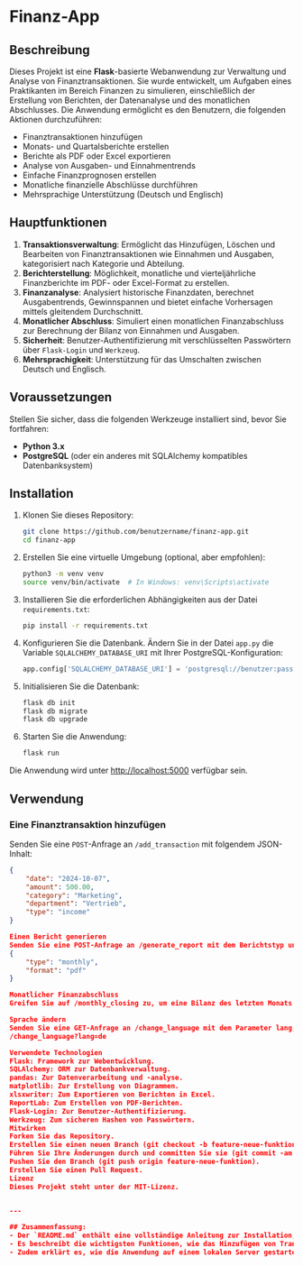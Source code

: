 # Finanz-App

## Beschreibung

Dieses Projekt ist eine **Flask**-basierte Webanwendung zur Verwaltung und Analyse von Finanztransaktionen. Sie wurde entwickelt, um Aufgaben eines Praktikanten im Bereich Finanzen zu simulieren, einschließlich der Erstellung von Berichten, der Datenanalyse und des monatlichen Abschlusses. Die Anwendung ermöglicht es den Benutzern, die folgenden Aktionen durchzuführen:
- Finanztransaktionen hinzufügen
- Monats- und Quartalsberichte erstellen
- Berichte als PDF oder Excel exportieren
- Analyse von Ausgaben- und Einnahmentrends
- Einfache Finanzprognosen erstellen
- Monatliche finanzielle Abschlüsse durchführen
- Mehrsprachige Unterstützung (Deutsch und Englisch)

## Hauptfunktionen

1. **Transaktionsverwaltung**: Ermöglicht das Hinzufügen, Löschen und Bearbeiten von Finanztransaktionen wie Einnahmen und Ausgaben, kategorisiert nach Kategorie und Abteilung.
2. **Berichterstellung**: Möglichkeit, monatliche und vierteljährliche Finanzberichte im PDF- oder Excel-Format zu erstellen.
3. **Finanzanalyse**: Analysiert historische Finanzdaten, berechnet Ausgabentrends, Gewinnspannen und bietet einfache Vorhersagen mittels gleitendem Durchschnitt.
4. **Monatlicher Abschluss**: Simuliert einen monatlichen Finanzabschluss zur Berechnung der Bilanz von Einnahmen und Ausgaben.
5. **Sicherheit**: Benutzer-Authentifizierung mit verschlüsselten Passwörtern über `Flask-Login` und `Werkzeug`.
6. **Mehrsprachigkeit**: Unterstützung für das Umschalten zwischen Deutsch und Englisch.

## Voraussetzungen

Stellen Sie sicher, dass die folgenden Werkzeuge installiert sind, bevor Sie fortfahren:
- **Python 3.x** 
- **PostgreSQL** (oder ein anderes mit SQLAlchemy kompatibles Datenbanksystem)

## Installation

1. Klonen Sie dieses Repository:

    ```bash
    git clone https://github.com/benutzername/finanz-app.git
    cd finanz-app
    ```

2. Erstellen Sie eine virtuelle Umgebung (optional, aber empfohlen):

    ```bash
    python3 -m venv venv
    source venv/bin/activate  # In Windows: venv\Scripts\activate
    ```

3. Installieren Sie die erforderlichen Abhängigkeiten aus der Datei `requirements.txt`:

    ```bash
    pip install -r requirements.txt
    ```

4. Konfigurieren Sie die Datenbank. Ändern Sie in der Datei `app.py` die Variable `SQLALCHEMY_DATABASE_URI` mit Ihrer PostgreSQL-Konfiguration:

    ```python
    app.config['SQLALCHEMY_DATABASE_URI'] = 'postgresql://benutzer:passwort@localhost/financeapp'
    ```

5. Initialisieren Sie die Datenbank:

    ```bash
    flask db init
    flask db migrate
    flask db upgrade
    ```

6. Starten Sie die Anwendung:

    ```bash
    flask run
    ```

Die Anwendung wird unter [http://localhost:5000](http://localhost:5000) verfügbar sein.

## Verwendung

### Eine Finanztransaktion hinzufügen
Senden Sie eine `POST`-Anfrage an `/add_transaction` mit folgendem JSON-Inhalt:

```json
{
    "date": "2024-10-07",
    "amount": 500.00,
    "category": "Marketing",
    "department": "Vertrieb",
    "type": "income"
}

Einen Bericht generieren
Senden Sie eine POST-Anfrage an /generate_report mit dem Berichtstyp und dem Ausgabeformat:
{
    "type": "monthly",
    "format": "pdf"
}

Monatlicher Finanzabschluss
Greifen Sie auf /monthly_closing zu, um eine Bilanz des letzten Monats zu erhalten.

Sprache ändern
Senden Sie eine GET-Anfrage an /change_language mit dem Parameter lang, um zwischen Deutsch und Englisch zu wechseln:
/change_language?lang=de

Verwendete Technologien
Flask: Framework zur Webentwicklung.
SQLAlchemy: ORM zur Datenbankverwaltung.
pandas: Zur Datenverarbeitung und -analyse.
matplotlib: Zur Erstellung von Diagrammen.
xlsxwriter: Zum Exportieren von Berichten in Excel.
ReportLab: Zum Erstellen von PDF-Berichten.
Flask-Login: Zur Benutzer-Authentifizierung.
Werkzeug: Zum sicheren Hashen von Passwörtern.
Mitwirken
Forken Sie das Repository.
Erstellen Sie einen neuen Branch (git checkout -b feature-neue-funktion).
Führen Sie Ihre Änderungen durch und committen Sie sie (git commit -am 'Neue Funktion hinzufügen').
Pushen Sie den Branch (git push origin feature-neue-funktion).
Erstellen Sie einen Pull Request.
Lizenz
Dieses Projekt steht unter der MIT-Lizenz.


---

## Zusammenfassung:
- Der `README.md` enthält eine vollständige Anleitung zur Installation, Nutzung und Konfiguration der Finanz-App auf Deutsch.
- Es beschreibt die wichtigsten Funktionen, wie das Hinzufügen von Transaktionen, das Generieren von Berichten und den monatlichen Abschluss.
- Zudem erklärt es, wie die Anwendung auf einem lokalen Server gestartet wird, und beschreibt die verwendeten Technologien.
